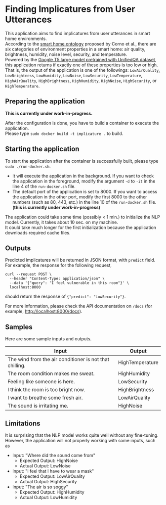# Finding Implicatures from User Utterances

This application aims to find implicatures from user utterances in smart home environments.<br />
According to the [smart home ontology](http://elite.polito.it/ontologies/eupont.owl) proposed by Corno et al., there are six categories of environment properties in a smart home: air quality, brightness, humidity, noise level, security, and temperature.<br />
Powered by the [Google T5 large model pretrained with UnifiedQA dataset](https://github.com/allenai/unifiedqa), this application returns if exactly one of these properties is too low or high.
That is, the output of the application is one of the followings: `LowAirQuality`, `LowBrightness`, `LowHumidity`, `LowNoise`, `LowSecurity`, `LowTemperature`, `HighAirQuality`, `HighBrightness`, `HighHumidity`, `HighNoise`, `HighSecurity`, or `HighTemperature`.

## Preparing the application

**This is currently under work-in-progress.**

After the configuration is done, you have to build a container to execute the application.<br />
Please type `sudo docker build -t implicature .` to build.

## Starting the application

To start the application after the container is successfully built, please type `sudo ./run-docker.sh`.

- It will execute the application in the background. If you want to check the application in the foreground, modify the argument `-d` to `-it` in the line 4 of the `run-docker.sh` file.
- The default port of the application is set to 8000. If you want to access the application in the other port, modify the first 8000 to the other numbers (such as 80, 443, etc.) in the line 10 of the `run-docker.sh` file. **(this is currently under work-in-progress)**

The application could take some time (possibly < 1 min.) to initialize the NLP model. Currently, it takes about 10 sec. on my machine.<br />
It could take much longer for the first initialization because the application downloads required cache files.

## Outputs

Predicted implicatures will be returned in JSON format, with `predict` field. For example, the response for the following request,
```
curl --request POST \
  --header "Content-Type: application/json" \
  --data '{"query": "I feel vulnerable in this room"}' \
  localhost:8000
```
should return the response of `{"predict": "LowSecurity"}`.

For more information, please check the API documentation on `/docs` (for example, [http://localhost:8000/docs](http://localhost:8000/docs)).

## Samples

Here are some sample inputs and outputs.

| Input | Output |
|-------|--------|
| The wind from the air conditioner is not that chilling. | HighTemperature |
| The room condition makes me sweat. | HighHumidity |
| Feeling like someone is here. | LowSecurity |
| I think the room is too bright now. | HighBrightness |
| I want to breathe some fresh air. | LowAirQuality |
| The sound is irritating me. | HighNoise |

## Limitations

It is surprising that the NLP model works quite well without any fine-tuning.
However, the application will not properly working with some inputs, such as

- Input: "Where did the sound come from"
    - Expected Output: HighNoise
    - Actual Output: LowNoise
- Input: "I feel that I have to wear a mask"
    - Expected Output: LowAirQuality
    - Actual Output: HighSecurity
- Input: "The air is so soggy"
    - Expected Output: HighHumidity
    - Actual Output: LowHumidity

